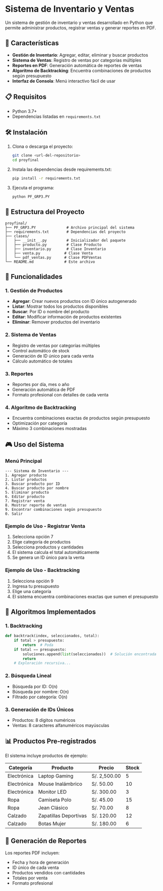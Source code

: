 # Sistema de Inventario y Ventas

Un sistema de gestión de inventario y ventas desarrollado en Python que permite administrar productos, registrar ventas y generar reportes en PDF.

## 🚀 Características

- **Gestión de Inventario**: Agregar, editar, eliminar y buscar productos
- **Sistema de Ventas**: Registro de ventas por categorías múltiples
- **Reportes en PDF**: Generación automática de reportes de ventas
- **Algoritmo de Backtracking**: Encuentra combinaciones de productos según presupuesto
- **Interfaz de Consola**: Menú interactivo fácil de usar

## 📋 Requisitos

- Python 3.7+
- Dependencias listadas en `requirements.txt`

## 🛠️ Instalación

1. Clona o descarga el proyecto:
   ```bash
   git clone <url-del-repositorio>
   cd proyfinal
   ```

2. Instala las dependencias desde requirements.txt:
   ```bash
   pip install -r requirements.txt
   ```

3. Ejecuta el programa:
   ```bash
   python PF_GRP3.PY
   ```

## 📁 Estructura del Proyecto

```
proyfinal/
├── PF_GRP3.PY              # Archivo principal del sistema
├── requirements.txt        # Dependencias del proyecto
├── clases/
│   ├── __init__.py         # Inicializador del paquete
│   ├── producto.py         # Clase Producto
│   ├── inventario.py       # Clase Inventario
│   ├── venta.py           # Clase Venta
│   └── pdf_ventas.py      # Clase PDFVentas
└── README.md              # Este archivo
```

## 🎯 Funcionalidades

### 1. Gestión de Productos
- **Agregar**: Crear nuevos productos con ID único autogenerado
- **Listar**: Mostrar todos los productos disponibles
- **Buscar**: Por ID o nombre del producto
- **Editar**: Modificar información de productos existentes
- **Eliminar**: Remover productos del inventario

### 2. Sistema de Ventas
- Registro de ventas por categorías múltiples
- Control automático de stock
- Generación de ID único para cada venta
- Cálculo automático de totales

### 3. Reportes
- Reportes por día, mes o año
- Generación automática de PDF
- Formato profesional con detalles de cada venta

### 4. Algoritmo de Backtracking
- Encuentra combinaciones exactas de productos según presupuesto
- Optimización por categoría
- Máximo 3 combinaciones mostradas

## 🎮 Uso del Sistema

### Menú Principal
```
--- Sistema de Inventario ---
1. Agregar producto
2. Listar productos
3. Buscar producto por ID
4. Buscar producto por nombre
5. Eliminar producto
6. Editar producto
7. Registrar venta
8. Mostrar reporte de ventas
9. Encontrar combinaciones según presupuesto
0. Salir
```

### Ejemplo de Uso - Registrar Venta
1. Selecciona opción 7
2. Elige categoría de productos
3. Selecciona productos y cantidades
4. El sistema calcula el total automáticamente
5. Se genera un ID único para la venta

### Ejemplo de Uso - Backtracking
1. Selecciona opción 9
2. Ingresa tu presupuesto
3. Elige una categoría
4. El sistema encuentra combinaciones exactas que sumen el presupuesto

## 🧩 Algoritmos Implementados

### 1. Backtracking
```python
def backtrack(index, seleccionados, total):
    if total > presupuesto:
        return  # Poda
    if total == presupuesto:
        soluciones.append(list(seleccionados))  # Solución encontrada
        return
    # Exploración recursiva...
```

### 2. Búsqueda Lineal
- Búsqueda por ID: O(n)
- Búsqueda por nombre: O(n)
- Filtrado por categoría: O(n)

### 3. Generación de IDs Únicos
- Productos: 8 dígitos numéricos
- Ventas: 8 caracteres alfanuméricos mayúsculas

## 📊 Productos Pre-registrados

El sistema incluye productos de ejemplo:

| Categoría | Producto | Precio | Stock |
|-----------|----------|--------|-------|
| Electrónica | Laptop Gaming | S/. 2,500.00 | 5 |
| Electrónica | Mouse Inalámbrico | S/. 50.00 | 10 |
| Electrónica | Monitor LED | S/. 300.00 | 3 |
| Ropa | Camiseta Polo | S/. 45.00 | 15 |
| Ropa | Jean Clásico | S/. 70.00 | 8 |
| Calzado | Zapatillas Deportivas | S/. 120.00 | 12 |
| Calzado | Botas Mujer | S/. 180.00 | 6 |

## 📄 Generación de Reportes

Los reportes PDF incluyen:
- Fecha y hora de generación
- ID único de cada venta
- Productos vendidos con cantidades
- Totales por venta
- Formato profesional

